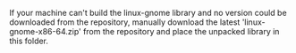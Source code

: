 If your machine can't build the linux-gnome library and no version could
be downloaded from the repository, manually download the latest
'linux-gnome-x86-64.zip' from the repository and place the unpacked library in this folder.
